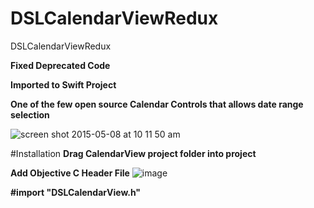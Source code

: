 # DSLCalendarViewRedux
DSLCalendarViewRedux

**Fixed Deprecated Code**

**Imported to Swift Project**

**One of the few open source Calendar Controls that allows date range selection**

![screen shot 2015-05-08 at 10 11 50 am](https://cloud.githubusercontent.com/assets/4943759/7537969/b4ee73d4-f56a-11e4-8e03-748b9b712fee.png)


#Installation
**Drag CalendarView project folder into project**

**Add Objective C Header File**
![image](https://cloud.githubusercontent.com/assets/4943759/7537867/e7502b5c-f569-11e4-97cb-abfad6a3dc12.png)

**#import "DSLCalendarView.h"**
